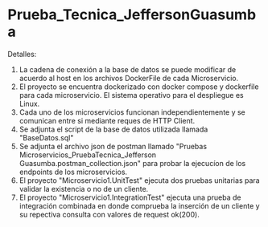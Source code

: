 # Prueba_Tecnica_JeffersonGuasumba
Detalles:

1. La cadena de conexión a la base de datos se puede modificar de acuerdo al host en los archivos DockerFile de cada Microservicio.
2. El proyecto se encuentra dockerizado con docker compose y dockerfile para cada microservicio. El sistema operativo para el despliegue es Linux.
3. Cada uno de los microservicios funcionan independientemente y se comunican entre si mediante reques de HTTP Client.
4. Se adjunta el script de la base de datos utilizada llamada "BaseDatos.sql"
5. Se adjunta el archivo json de postman llamado "Pruebas Microservicios_PruebaTecnica_Jefferson Guasumba.postman_collection.json" para probar la ejecucíon de los endpoints de los microservicios.
6. El proyecto "Microservicio1.UnitTest" ejecuta dos pruebas unitarias para validar la existencia o no de un cliente.
7. El proyecto "Microservicio1.IntegrationTest" ejecuta una prueba de integración combinada en donde comprueba la inserción de un cliente y su repectiva consulta con valores de request ok(200).
